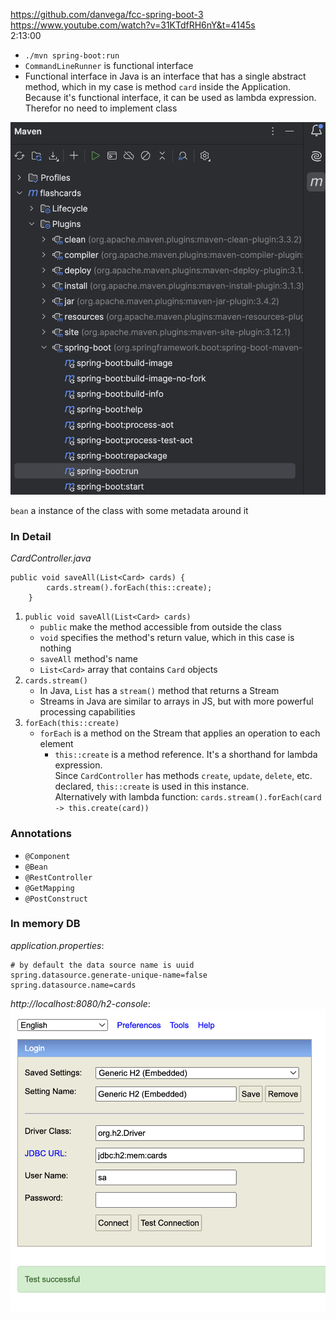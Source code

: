 https://github.com/danvega/fcc-spring-boot-3  
https://www.youtube.com/watch?v=31KTdfRH6nY&t=4145s  
2:13:00

- `./mvn spring-boot:run`  
- `CommandLineRunner` is functional interface  
- Functional interface in Java is an interface that has a single abstract method, which in my case is method `card` inside the Application. Because it's functional interface, it can be used as lambda expression. Therefor no need to implement class


![pic1.jpeg](resources/pic1.jpeg)

`bean` a instance of the class with some metadata around it
### In Detail
_CardController.java_
```
public void saveAll(List<Card> cards) {
        cards.stream().forEach(this::create);
    }
```
1. `public void saveAll(List<Card> cards)`
   - `public` make the method accessible from outside the class
   - `void` specifies the method's return value, which in this case is nothing
   - `saveAll` method's name
   - `List<Card>` array that contains `Card` objects
2. `cards.stream()`
    - In Java, `List` has a `stream()` method that returns a Stream
    - Streams in Java are similar to arrays in JS, but with more powerful processing capabilities
3. `forEach(this::create)`
    - `forEach` is a method on the Stream that applies an operation to each element
      - `this::create` is a method reference. It's a shorthand for lambda expression.   
        Since `CardController` has methods `create`, `update`, `delete`, etc. declared, `this::create` is used in this instance.  
        Alternatively with lambda function: `cards.stream().forEach(card -> this.create(card))`

### Annotations
- `@Component`  
- `@Bean`  
- `@RestController`  
- `@GetMapping`  
- `@PostConstruct`

### In memory DB
_application.properties_:
```
# by default the data source name is uuid
spring.datasource.generate-unique-name=false
spring.datasource.name=cards
```
_http://localhost:8080/h2-console_:
![pic2.jpeg](resources/pic2.jpeg)